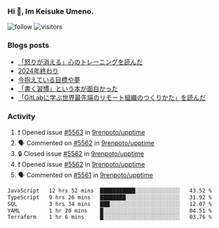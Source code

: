 ### Hi 👋, Im Keisuke Umeno.

<!--
**9renpoto/9renpoto** is a ✨ _special_ ✨ repository because its `README.md` (this file) appears on your GitHub profile.

Here are some ideas to get you started:

- 🔭 I’m currently working on ...
- 🌱 I’m currently learning ...
- 👯 I’m looking to collaborate on ...
- 🤔 I’m looking for help with ...
- 💬 Ask me about ...
- 📫 How to reach me: ...
- 😄 Pronouns: ...
- ⚡ Fun fact: ...
-->

![follow](https://img.shields.io/github/followers/9renpoto?label=Follow&style=social)
![visitors](https://komarev.com/ghpvc/?username=9renpoto&label=Profile%20views&color=0e75b6&style=flat)

### Blogs posts

<!-- BLOG-POST-LIST:START -->
- [「怒りが消える」心のトレーニングを読んだ](https://9renpoto.win/entry/2025/02/01/anger-management)
- [2024年終わり](https://9renpoto.win/entry/2024/12/31/2024-end)
- [今抱えている目標や夢](https://9renpoto.win/entry/2024/12/02/objective)
- [「書く習慣」という本が面白かった](https://9renpoto.win/entry/2024/11/11/leave_a_feeling_sad)
- [「GitLabに学ぶ世界最先端のリモート組織のつくりかた」を読んだ](https://9renpoto.win/entry/2024/09/10/remote_organization)
<!-- BLOG-POST-LIST:END -->

### Activity

<!--START_SECTION:activity-->
1. ❗ Opened issue [#5563](https://github.com/9renpoto/upptime/issues/5563) in [9renpoto/upptime](https://github.com/9renpoto/upptime)
2. 🗣 Commented on [#5562](https://github.com/9renpoto/upptime/issues/5562#issuecomment-2676380557) in [9renpoto/upptime](https://github.com/9renpoto/upptime)
3. 🔒 Closed issue [#5562](https://github.com/9renpoto/upptime/issues/5562) in [9renpoto/upptime](https://github.com/9renpoto/upptime)
4. ❗ Opened issue [#5562](https://github.com/9renpoto/upptime/issues/5562) in [9renpoto/upptime](https://github.com/9renpoto/upptime)
5. 🗣 Commented on [#5561](https://github.com/9renpoto/upptime/issues/5561#issuecomment-2676353722) in [9renpoto/upptime](https://github.com/9renpoto/upptime)
<!--END_SECTION:activity-->

<!--START_SECTION:waka-->

```txt
JavaScript   12 hrs 52 mins  ███████████░░░░░░░░░░░░░░   43.52 %
TypeScript   9 hrs 26 mins   ████████░░░░░░░░░░░░░░░░░   31.92 %
SQL          3 hrs 34 mins   ███░░░░░░░░░░░░░░░░░░░░░░   12.07 %
YAML         1 hr 20 mins    █░░░░░░░░░░░░░░░░░░░░░░░░   04.51 %
Terraform    1 hr 6 mins     █░░░░░░░░░░░░░░░░░░░░░░░░   03.76 %
```

<!--END_SECTION:waka-->
